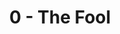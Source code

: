 ---
layout: 'layouts/arcana.html'
title: '0 - The Fool'
summary: 'A card symbolising freedom, recklessness and journeys.'
displayOrder: 1
card:
    webp: 'images/major-arcana/the-fool/Fool.webp'
    jpg: 'images/major-arcana/the-fool/Fool.jpg'
    alt: 'The Fool card. A woman dancing on a golden cliff. She holds a flower in her hand, with the universe at her side.'
    
meaning:
    general: 'The Fool is an innocent free spirit, readying themselves for a journey and the new beginnings and experiences that come with that. They can be reckless at times, or hold themselves back.'
    example: 'If you get this card, you may be about to start something new, whether that is a new job or business venture, a new love in your life or something else entirely. The fool says go for it!'
---